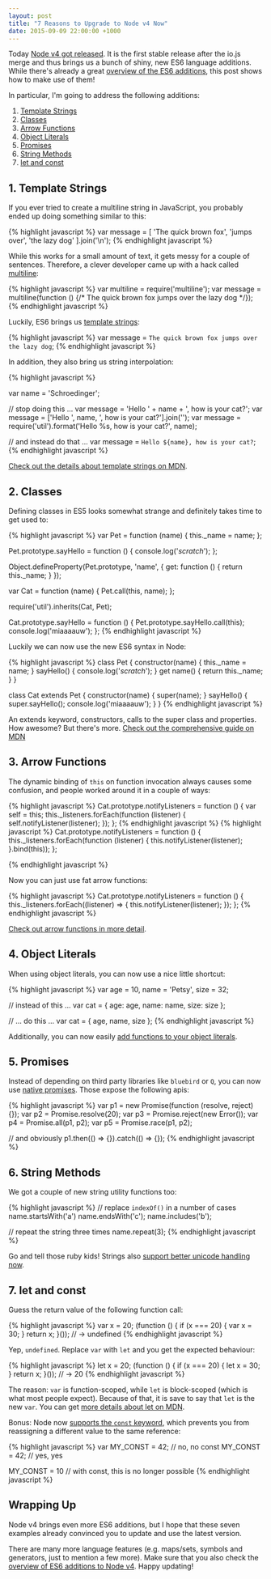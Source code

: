 ```yaml
---
layout: post
title: "7 Reasons to Upgrade to Node v4 Now"
date: 2015-09-09 22:00:00 +1000
---
```


Today [Node v4 got released](https://nodejs.org/en/blog/release/v4.0.0/). It is the first stable release after the
io.js merge and thus brings us a bunch of shiny, new ES6 language additions. While there's already a great
[overview of the ES6 additions](https://nodejs.org/en/docs/es6/), this post shows how to make use of them!

In particular, I'm going to address the following additions:


1. [Template Strings](#template-strings)
1. [Classes](#classes)
1. [Arrow Functions](#arrow-functions)
1. [Object Literals](#object-literals)
1. [Promises](#promises)
1. [String Methods](#string-methods)
1. [let and const](#let-and-const)


## 1. Template Strings

If you ever tried to create a multiline string in JavaScript, you probably ended up doing something similar to this:

{% highlight javascript %}
var message = [
    'The quick brown fox',
    'jumps over',
    'the lazy dog'
].join('\n');
{% endhighlight javascript %}


While this works for a small amount of text, it gets messy for a couple of sentences. Therefore, a clever developer came
up with a hack called [multiline](https://github.com/sindresorhus/multiline):

{% highlight javascript %}
var multiline = require('multiline');
var message = multiline(function () {/*
    The quick brown fox
    jumps over
    the lazy dog
*/});
{% endhighlight javascript %}


Luckily, ES6 brings us [template strings](https://developer.mozilla.org/en-US/docs/Web/JavaScript/Reference/template_strings):

{% highlight javascript %}
var message = `
    The quick brown fox
        jumps over
        the lazy dog
`;
{% endhighlight javascript %}


In addition, they also bring us string interpolation:

{% highlight javascript %}

var name = 'Schroedinger';

// stop doing this ...
var message = 'Hello ' + name + ', how is your cat?';
var message = ['Hello ', name, ', how is your cat?'].join('');
var message = require('util').format('Hello %s, how is your cat?', name);

// and instead do that ...
var message = `Hello ${name}, how is your cat?`;
{% endhighlight javascript %}

[Check out the details about template strings on MDN](https://developer.mozilla.org/en-US/docs/Web/JavaScript/Reference/template_strings).


## 2. Classes

Defining classes in ES5 looks somewhat strange and definitely takes time to get used to:

{% highlight javascript %}
var Pet = function (name) {
    this._name = name;
};

Pet.prototype.sayHello = function () {
    console.log('*scratch*');
};

Object.defineProperty(Pet.prototype, 'name', {
  get: function () {
    return this._name;
  }
});


var Cat = function (name) {
    Pet.call(this, name);
};

require('util').inherits(Cat, Pet);

Cat.prototype.sayHello = function () {
    Pet.prototype.sayHello.call(this);
    console.log('miaaaauw');
};
{% endhighlight javascript %}


Luckily we can now use the new ES6 syntax in Node:

{% highlight javascript %}
class Pet {
    constructor(name) {
        this._name = name;
    }
    sayHello() {
        console.log('*scratch*');
    }
    get name() {
        return this._name;
    }
}

class Cat extends Pet {
    constructor(name) {
        super(name);
    }
    sayHello() {
        super.sayHello();
        console.log('miaaaauw');
    }
}
{% endhighlight javascript %}

An extends keyword, constructors, calls to the super class and properties. How awesome? But there's more.
[Check out the comprehensive guide on MDN](https://developer.mozilla.org/en-US/docs/Web/JavaScript/Reference/Classes)


## 3. Arrow Functions

The dynamic binding of `this` on function invocation always causes some confusion, and people worked around it in a
couple of ways:

{% highlight javascript %}
Cat.prototype.notifyListeners = function () {
    var self = this;
    this._listeners.forEach(function (listener) {
        self.notifyListener(listener);
    });
};
{% endhighlight javascript %}
{% highlight javascript %}
Cat.prototype.notifyListeners = function () {
    this._listeners.forEach(function (listener) {
        this.notifyListener(listener);
    }.bind(this));
};

{% endhighlight javascript %}


Now you can just use fat arrow functions:

{% highlight javascript %}
Cat.prototype.notifyListeners = function () {
    this._listeners.forEach((listener) => {
        this.notifyListener(listener);
    });
};
{% endhighlight javascript %}

[Check out arrow functions in more detail](https://developer.mozilla.org/en-US/docs/Web/JavaScript/Reference/Functions/Arrow_functions).


## 4. Object Literals

When using object literals, you can now use a nice little shortcut:

{% highlight javascript %}
var age = 10, name = 'Petsy', size = 32;

// instead of this ...
var cat = {
    age: age,
    name: name,
    size: size
};

// ... do this ...
var cat = {
    age,
    name,
    size
};
{% endhighlight javascript %}

Additionally, you can now easily [add functions to your object literals](https://github.com/lukehoban/es6features#enhanced-object-literals).


## 5. Promises

Instead of depending on third party libraries like `bluebird` or `Q`, you can now use [native promises](https://developer.mozilla.org/en-US/docs/Web/JavaScript/Reference/Global_Objects/Promise). Those expose the
following apis:

{% highlight javascript %}
var p1 = new Promise(function (resolve, reject) {});
var p2 = Promise.resolve(20);
var p3 = Promise.reject(new Error());
var p4 = Promise.all(p1, p2);
var p5 = Promise.race(p1, p2);

// and obviously
p1.then(() => {}).catch(() => {});
{% endhighlight javascript %}


## 6. String Methods

We got a couple of new string utility functions too:

{% highlight javascript %}
// replace `indexOf()` in a number of cases
name.startsWith('a')
name.endsWith('c');
name.includes('b');

// repeat the string three times
name.repeat(3);
{% endhighlight javascript %}

Go and tell those ruby kids! Strings also [support better unicode handling now](https://developer.mozilla.org/en-US/docs/Web/JavaScript/New_in_JavaScript/ECMAScript_6_support_in_Mozilla#Additions_to_the_String_object).


## 7. let and const

Guess the return value of the following function call:

{% highlight javascript %}
var x = 20;
(function () {
    if (x === 20) {
        var x = 30;
    }
    return x;
}()); // -> undefined
{% endhighlight javascript %}

Yep, `undefined`. Replace `var` with `let` and you get the expected behaviour:

{% highlight javascript %}
let x = 20;
(function () {
    if (x === 20) {
        let x = 30;
    }
    return x;
}()); // -> 20
{% endhighlight javascript %}

The reason: `var` is function-scoped, while `let` is block-scoped (which is what most people expect). Because of that,
it is save to say that `let` is the new `var`. You can get [more details about let on MDN](https://developer.mozilla.org/en-US/docs/Web/JavaScript/Reference/Statements/let).

Bonus: Node now [supports the `const` keyword](https://developer.mozilla.org/en-US/docs/Web/JavaScript/Reference/Statements/const), which prevents you from reassigning a different value to the same reference:

{% highlight javascript %}
var MY_CONST = 42; // no, no
const MY_CONST = 42; // yes, yes

MY_CONST = 10 // with const, this is no longer possible
{% endhighlight javascript %}


## Wrapping Up

Node v4 brings even more ES6 additions, but I hope that these seven examples already convinced you to update and use the
latest version.

There are many more language features (e.g. maps/sets, symbols and generators, just to mention a few more). Make
sure that you also check the [overview of ES6 additions to Node v4](https://nodejs.org/en/docs/es6/). Happy updating!
